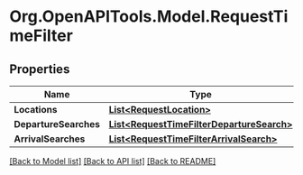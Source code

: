# Org.OpenAPITools.Model.RequestTimeFilter

## Properties

Name | Type | Description | Notes
------------ | ------------- | ------------- | -------------
**Locations** | [**List&lt;RequestLocation&gt;**](RequestLocation.md) |  | 
**DepartureSearches** | [**List&lt;RequestTimeFilterDepartureSearch&gt;**](RequestTimeFilterDepartureSearch.md) |  | [optional] 
**ArrivalSearches** | [**List&lt;RequestTimeFilterArrivalSearch&gt;**](RequestTimeFilterArrivalSearch.md) |  | [optional] 

[[Back to Model list]](../README.md#documentation-for-models) [[Back to API list]](../README.md#documentation-for-api-endpoints) [[Back to README]](../README.md)

